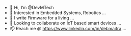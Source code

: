 - 👋 Hi, I’m @DevMTech
- 👀 Interested in Embedded Systems, Robotics ...
- 🌱 I write Firmware for a living ...
- 💞️ Looking to collaborate on IoT based smart devices ...
- 📫 Reach me @ https://www.linkedin.com/in/debmaitra ...

<!---
DevMTech/DevMTech is a ✨ special ✨ repository because its `README.md` (this file) appears on your GitHub profile.
You can click the Preview link to take a look at your changes.
--->
